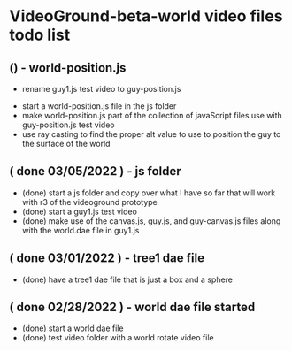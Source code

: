 # VideoGround-beta-world video files todo list

## () - world-position.js
* rename guy1.js test video to guy-position.js
<!-- js/world-position.js -->
* start a world-position.js file in the js folder
* make world-position.js part of the collection of javaScript files use with guy-position.js test video
* use ray casting to find the proper alt value to use to position the guy to the surface of the world

## ( done 03/05/2022 ) - js folder
* (done) start a js folder and copy over what I have so far that will work with r3 of the videoground prototype
* (done) start a guy1.js test video
* (done) make use of the canvas.js, guy.js, and guy-canvas.js files along with the world.dae file in guy1.js

## ( done 03/01/2022 ) - tree1 dae file
* (done) have a tree1 dae file that is just a box and a sphere

## ( done 02/28/2022 ) - world dae file started
* (done) start a world dae file
* (done) test video folder with a world rotate video file

